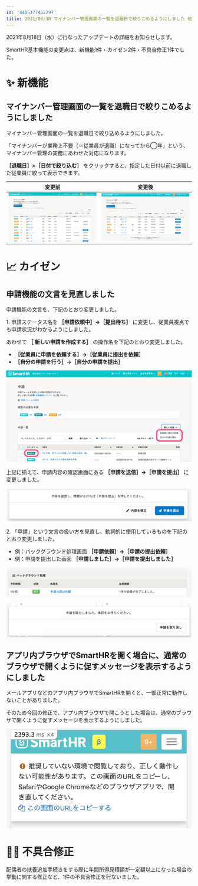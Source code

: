 ```yaml
---
id: '4405177462297'
title: 2021/08/18 マイナンバー管理画面の一覧を退職日で絞りこめるようにしました 他3件
---
```

2021年8月18日（水）に行なったアップデートの詳細をお知らせします。

SmartHR基本機能の変更点は、新機能1件・カイゼン2件・不具合修正1件でした。

# ✨ 新機能

## マイナンバー管理画面の一覧を退職日で絞りこめるようにしました

マイナンバー管理画面の一覧を退職日で絞り込めるようにしました。

「マイナンバーが業務上不要（＝従業員が退職）になってから◯年」という、マイナンバー管理の実務にあわせた対応になります。

 **［退職日］>［日付で絞り込む］** をクリックすると、指定した日付以前に退職した従業員に絞って表示できます。

| 変更前 | 変更後 |
| --- | --- |
| ![](./__________2021-08-18_17_45_50.png) | ![](./__________2021-08-20_12_16_24.png) |

# 📈 カイゼン

## 申請機能の文言を見直しました

申請機能の文言を、下記のとおり変更しました。

1\. 申請ステータス名を **［申請依頼中］→［提出待ち］** に変更し、従業員視点でも申請状況がわかるようにしました。

あわせて **［ 新しい申請を作成する］** の操作名を下記のとおり変更しました。

-  **［従業員に申請を依頼する］→［従業員に提出を依頼］** 
-  **［自分の申請を行う］→［自分の申請を提出］** 

![](./__________2021-08-20_11_15_04.png)

上記に揃えて、申請内容の確認画面にある **［申請を送信］→［申請を提出］** に変更しました。

![](./__________2021-08-20_11_26_11.png)

2\. 「申請」という文言の扱い方を見直し、動詞的に使用しているものを下記のとおり変更しました。

- 例：バックグラウンド処理画面 **［申請依頼］→［申請の提出依頼］** 
- 例：申請を提出した画面 **［申請しました］→［申請を提出しました］** 

![](./__________2021-08-20_11_25_00.png)

![](./__________2021-08-20_11_29_03.png)

## アプリ内ブラウザでSmartHRを開く場合に、通常のブラウザで開くように促すメッセージを表示するようにしました

メールアプリなどのアプリ内ブラウザでSmartHRを開くと、一部正常に動作しないことがありました。

そのため今回の修正で、アプリ内ブラウザで開こうとした場合は、通常のブラウザで開くように促すメッセージを表示するようにしました。

![](./upload_90f648df1d6cb97ee025c2ef5107ba9c.png)

# 👨‍⚕️ 不具合修正

配偶者の扶養追加手続きをする際に年間所得見積額が一定額以上になった場合の挙動に関する修正など、1件の不具合修正を行ないました。

